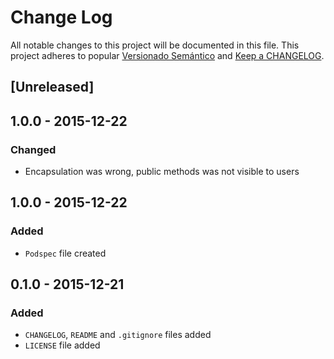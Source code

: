 # Change Log
All notable changes to this project will be documented in this file.
This project adheres to popular [Versionado Semántico](http://semver.org/) and [Keep a CHANGELOG](http://keepachangelog.com/).

## [Unreleased]

## 1.0.0 - 2015-12-22
### Changed
- Encapsulation was wrong, public methods was not visible to users

## 1.0.0 - 2015-12-22
### Added
- `Podspec` file created

## 0.1.0 - 2015-12-21
### Added
- `CHANGELOG`, `README` and `.gitignore` files added
- `LICENSE` file added